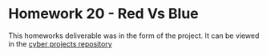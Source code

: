 # Homework 20 - Red Vs Blue

This homeworks deliverable was in the form of the project. It can be viewed in the [cyber projects repository](https://github.com/sower-j/cyber-projects)